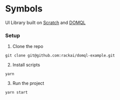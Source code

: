 # Symbols

UI Library built on [Scratch](https://github.com/rackai/scratch) and [DOMQL](https://github.com/rackai/domql)

### Setup

1. Clone the repo
```
git clone git@github.com:rackai/domql-example.git
```

2. Install scripts
```
yarn
```

3. Run the project
```
yarn start
```
